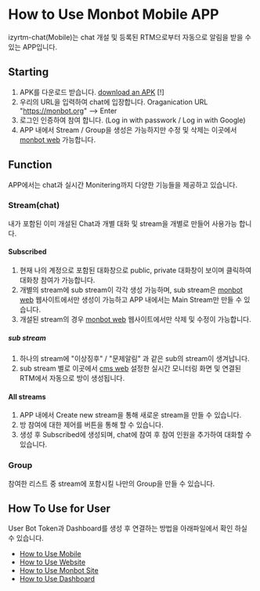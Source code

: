 # How to Use Monbot Mobile APP

izyrtm-chat(Mobile)는 chat 개설 및 등록된 RTM으로부터 자동으로 알림을 받을 수 있는 APP입니다. 

## Starting
  1. APK를 다운로드 받습니다. [download an
    APK](https://github.com/izyrtm/izyrtm-cms-server/releases)
    [!]
  2. 우리의 URL을 입력하여 chat에 입장합니다.
     Oraganication URL "https://monbot.org" --> Enter
  3. 로그인 인증하여 참여 합니다.
     (Log in with passwork / Log in with Google)
  4. APP 내에서 Stream / Group을 생성은 가능하지만 수정 및 삭제는 이곳에서 [monbot web](hhttps://monbot.hopto.org/#) 가능합니다.


## Function
 APP에서는 chat과 실시간 Monitering까지 다양한 기능들을 제공하고 있습니다.

### Stream(chat)
 내가 포함된 이미 개설된 Chat과 개별 대화 및 stream을 개별로 만들어 사용가능 합니다.
 #### Subscribed
 1. 현재 나의 계정으로 포함된 대화창으로 public, private 대화창이 보이며 클릭하여 대화창 참여가 가능합니다.
 2. 개별의 stream에 sub stream이 각각 생성 가능하며, sub stream은 
 [monbot web](hhttps://monbot.hopto.org/#) 웹사이트에서만 생성이 가능하고 APP 내에서는 Main Stream만 만들 수 있습니다.
 3. 개설된 stream의 경우 [monbot web](hhttps://monbot.hopto.org/#) 웹사이트에서만 삭제 및 수정이 가능합니다.
  
 ##### sub stream
  1. 하나의 stream에 "이상징후" / "문제알림" 과 같은 sub의 stream이 생겨납니다.
  2. sub stream 별로 이곳에서 [cms web](http://localhost:8088/main)  설정한 실시간 모니터링 화면 및 연결된 RTM에서 자동으로 방이 생성됩니다. 

 #### All streams
  1. APP 내에서 Create new stream을 통해 새로운 stream을 만들 수 있습니다.
  2. 방 참여에 대한 제어를 버튼을 통해 할 수 있습니다.
  3. 생성 후 Subscribed에 생성되며, chat에 참여 후 참여 인원을 추가하여 대화할 수 있습니다.
     
### Group
 참여한 리스트 중 stream에 포함시킬 나만의 Group을 만들 수 있습니다.


## How To Use for User
User Bot Token과 Dashboard를 생성 후 연결하는 방법을 아래파일에서 확인 하실 수 있습니다.
 * [How to Use Mobile](https://github.com/izyrtm/izyrtm-cms-server/blob/master/docs/howto/izyrtm-chat(mobile).md)
 * [How to Use Website](docs/howto/izyrtm-cms(Website).md)
 * [How to Use Monbot Site](docs/howto/izyrtm-server(Monbot).md)
 * [How to Use Dashboard](docs/howto/izyrtm-server(dashboard).md)

